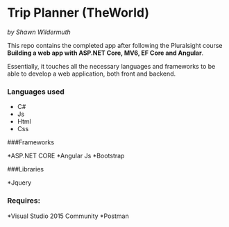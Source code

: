 # Trip Planner (TheWorld)

_by Shawn Wildermuth_


This repo contains the completed app after following the Pluralsight course **Building a web app with ASP.NET Core, MV6, EF Core and Angular**.

Essentially, it touches all the necessary languages and frameworks to be able to develop a web application, both front and backend.

### Languages used

* C#
* Js
* Html
* Css



###Frameworks

*ASP.NET CORE
*Angular Js
*Bootstrap


###Libraries

*Jquery


### Requires:
*Visual Studio 2015 Community
*Postman

